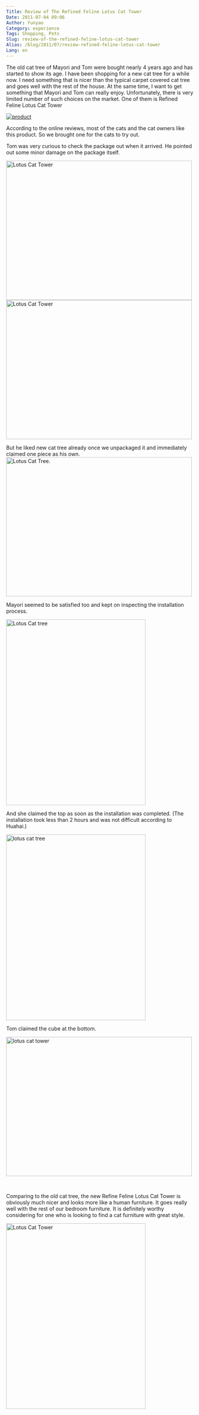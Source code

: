 ```yaml
---
Title: Review of The Refined Feline Lotus Cat Tower
Date: 2011-07-04 09:06
Author: Yunyao
Category: experience
Tags: Shopping, Pets
Slug: review-of-the-refined-feline-lotus-cat-tower
Alias: /blog/2011/07/review-refined-feline-lotus-cat-tower
Lang: en
---
```


The old cat tree of Mayori and Tom were bought nearly 4 years ago and has started to show its age. I have been shopping for a new cat tree for a while now. I need something that is nicer than the typical carpet covered cat tree and goes well with the rest of the house. At the same time, I want to get something that Mayori and Tom can really enjoy. Unfortunately, there is very limited number of such choices on the market. One of them is Refined Feline Lotus Cat Tower

[![product](https://ws.assoc-amazon.com/widgets/q?_encoding=UTF8&Format=_SL160_&ASIN=B004BA6LSU&MarketPlace=US&ID=AsinImage&WS=1&tag=yunyaoshome-20&ServiceVersion=20070822)](https://www.amazon.com/gp/product/B004BA6LSU/ref=as_li_tf_il?ie=UTF8&tag=yunyaoshome-20&linkCode=as2&camp=217145&creative=399373&creativeASIN=B004BA6LSU)<img src="https://www.assoc-amazon.com/e/ir?t=yunyaoshome-20&amp;l=as2&amp;o=1&amp;a=B004BA6LSU&amp;camp=217145&amp;creative=399373" width="1" height="1" />

According to the online reviews, most of the cats and the cat owners like this product. So we brought one for the cats to try out.

Tom was very curious to check the package out when it arrived. He pointed out some minor damage on the package itself.

<img src="https://farm7.static.flickr.com/6007/5899933185_5d5a8d4dbe.jpg" width="500" height="375" alt="Lotus Cat Tower" /><img src="https://farm7.static.flickr.com/6099/5899933159_3d6d66d9e4.jpg" width="500" height="375" alt="Lotus Cat Tower" />

But he liked new cat tree already once we unpackaged it and immediately claimed one piece as his own.  
<img src="https://farm6.static.flickr.com/5275/5899933207_9b134cb17b.jpg" width="500" height="375" alt="Lotus Cat Tree." />

Mayori seemed to be satisfied too and kept on inspecting the installation process.

<img src="https://farm7.static.flickr.com/6049/5900513272_e4f622eaec.jpg" width="375" height="500" alt="Lotus Cat tree" />

And she claimed the top as soon as the installation was completed. (The installation took less than 2 hours and was not difficult according to Huahai.)

<img src="https://farm7.static.flickr.com/6021/5899933243_2ef8858035.jpg" width="375" height="500" alt="lotus cat tree" />

Tom claimed the cube at the bottom.

<img src="https://farm7.static.flickr.com/6011/5900498880_1f72b921eb.jpg" width="500" height="375" alt="lotus cat tower" />

 

Comparing to the old cat tree, the new Refine Feline Lotus Cat Tower is obviously much nicer and looks more like a human furniture. It goes really well with the rest of our bedroom furniture. It is definitely worthy considering for one who is looking to find a cat furniture with great style.

<img src="https://farm6.static.flickr.com/5318/5900498912_f9def84576.jpg" width="375" height="500" alt="Lotus Cat Tower" />
